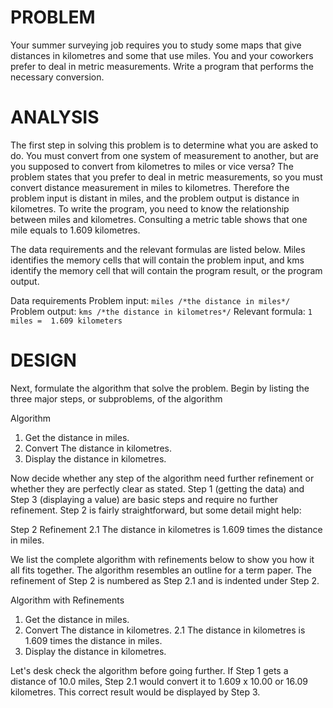 # PROBLEM

Your summer surveying job requires you to study some maps that give distances in kilometres and some that use miles. You and your coworkers prefer to deal in metric measurements. Write a program that performs the necessary conversion.

# ANALYSIS

The first step in solving this problem is to determine what you are asked to do. You must convert from one system of measurement to another, but are you supposed to convert from kilometres to miles or vice versa? The problem states that you prefer to deal in metric measurements, so you must convert distance measurement in miles to kilometres. Therefore the problem input is distant in miles, and the problem output is distance in kilometres. To write the program, you need to know the relationship between miles and kilometres. Consulting a metric table shows that one mile equals to 1.609 kilometres.

The data requirements and the relevant formulas are listed below. Miles identifies the memory cells that will contain the problem input, and kms identify the memory cell that will contain the program result, or the program output.

Data requirements
Problem input:  ```miles /*the distance in miles*/```
Problem output: ```kms /*the distance in kilometres*/```
Relevant formula: ```1 miles =  1.609 kilometers```

# DESIGN

Next, formulate the algorithm that solve the problem. Begin by listing the three major steps, or subproblems, of the algorithm

Algorithm
1. Get the distance in miles.
2. Convert The distance in kilometres.
3. Display the distance in kilometres.

Now decide whether any step of the algorithm need further refinement or whether they are perfectly clear as stated. Step 1 (getting the data) and Step 3 (displaying a value) are basic steps and require no further refinement. Step 2 is fairly straightforward, but some detail might help:

Step 2 Refinement
2.1 The distance in kilometres is 1.609 times the distance in miles.

We list the complete algorithm with refinements below to show you how it all fits together. The algorithm resembles an outline for a term paper. The refinement of Step 2 is numbered as Step 2.1 and is indented under Step 2.

Algorithm with Refinements
1. Get the distance in miles.
2. Convert The distance in kilometres.
2.1 The distance in kilometres is 1.609 times the distance in miles.
3. Display the distance in kilometres.

Let's desk check the algorithm before going further. If Step 1 gets a distance of 10.0 miles, Step 2.1 would convert it to 1.609 x 10.00 or 16.09 kilometres. This correct result would be displayed by Step 3.